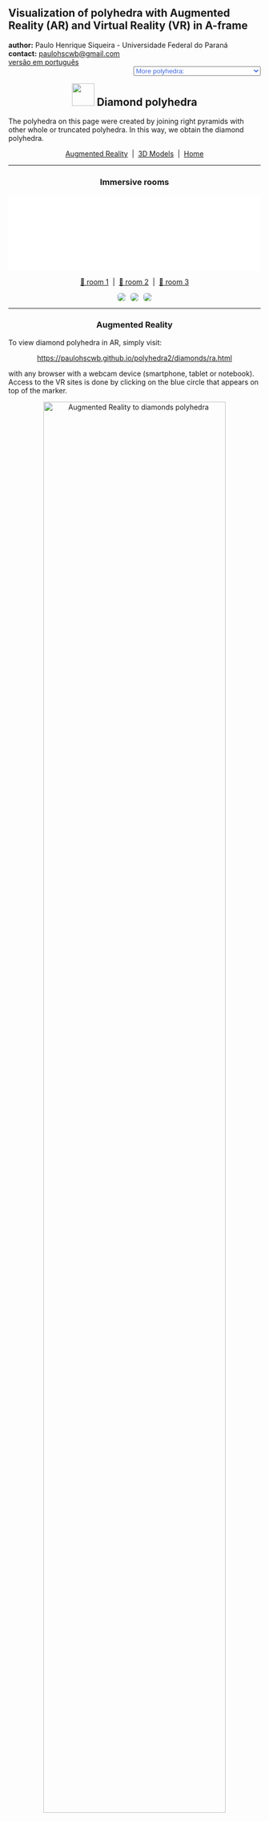 <link rel="stylesheet" href="../scripts/style.css">
<meta charset="utf-8">
<link rel="icon" type="image/png" href="vr/salas/imagens/icone.png">
<h2>Visualization of polyhedra with Augmented Reality (AR) and Virtual Reality (VR) in A-frame</h2>
 <b>author:</b> Paulo Henrique Siqueira - Universidade Federal do Paraná
 <br><b>contact:</b> <a href="#">paulohscwb@gmail.com</a>
 <br><a href="https://paulohscwb.github.io/polyhedra2/diamonds/pt-br/">versão em português</a>
 <form style="margin: 0 auto; float:right; text-align:right; width:100%; margin-bottom:15px;">
	<select id="url" onchange="urlHandler(this.value)" style="color:royalblue;">
		<option disabled selected value>More polyhedra:</option>
		<option value="../ArchimedeanCatalanHulls/">Archimedean and Catalan convex hulls</option>
		<option value="../fractalplatonic/">Platonic polyhedra fractals</option>
		<option value="../fractalnonconvex/">Non convex polyhedra fractals</option>
		<option value="../fractalarchimedean/">Archimedean polyhedra fractals</option>
		<option value="../chamfered/">Chamfered polyhedra</option>
		<option value="../propellor/">Propellor polyhedra</option>
		<option disabled value="../diamonds/">Diamond polyhedra</option>
		<option value="../biscribed/">Biscribed polyhedra</option>
	</select>
</form>
<script>
function urlHandler(value) {                               
    window.location.assign(`${value}`);
}
</script>

<p id="p1"></p>
  <h2 align="center"><img src="vr/salas/imagens/icone.png" style="margin-bottom:-10px" width="45"> Diamond polyhedra</h2>
The polyhedra on this page were created by joining right pyramids with other whole or truncated polyhedra. In this way, we obtain the diamond polyhedra.

 <p align="center"><a href="#ra">Augmented Reality</a><span>&nbsp;&nbsp;|&nbsp;&nbsp;</span><a href="#m3d">3D Models</a><span>&nbsp;&nbsp;|&nbsp;&nbsp;</span><a href="../">Home</a></p>
  <hr>
 <h3 align="center">Immersive rooms</h3>
<div class="embed-container"><iframe width="100%" src="sala1.htm" title="Sala Imersiva dos poliedros de diamante" frameborder="0" loading="lazy"></iframe></div>
  <p align="center"><a href="sala1.htm" target="_blank">&#x1f517; room 1</a><span>&nbsp;&nbsp;|&nbsp;&nbsp;</span><a href="sala2.htm" target="_blank">&#x1f517; room 2</a><span>&nbsp;&nbsp;|&nbsp;&nbsp;</span><a href="sala3.htm" target="_blank">&#x1f517; room 3</a></p>
  <p align="center"><img src="../../cotadas/videos/diamonds1.gif" style="max-width: 31.5%; border-radius:5px; margin-right:2%" loading="lazy"/><img src="../../cotadas/videos/diamonds2.gif" style="max-width: 31.5%; margin-right:2%; border-radius:5px" loading="lazy"/><img src="../../cotadas/videos/diamonds3.gif" style="max-width: 31.5%; border-radius:5px" loading="lazy"/></p> 
  <hr> 
  <h3 id="ra" align="center">Augmented Reality</h3>
  To view diamond polyhedra in AR, simply visit:
<p align="center"><a href="ra.html" class="raAR" target="_blank">https://paulohscwb.github.io/polyhedra2/diamonds/ra.html</a></p> 
with any browser with a webcam device (smartphone, tablet or notebook). 
<br>Access to the VR sites is done by clicking on the blue circle that appears on top of the marker.
<p align="center"><img style="border-radius:7px;" alt="Augmented Reality to diamonds polyhedra" src="ar/example.jpg" width="85%"></p>
<p align="center"><img src="ar/diamonds.gif" alt="Augmented Reality to diamonds polyhedra" style="max-width: 92%; border-radius:5px;" loading="lazy"/></p>
<hr>
<h3 id="m3d" align="center">3D models</h3>
<iframe width="560" height="315" style="max-width:100%" src="https://www.youtube.com/embed/videoseries?list=PLy0I_lGW8HxXKNmMlBA-gOp2-i93mQ4Vu" title="YouTube video player" frameborder="0" allow="accelerometer; autoplay; clipboard-write; encrypted-media; gyroscope; picture-in-picture; web-share" allowfullscreen></iframe>
<h4>1. Diamond triangular cupola</h4>
<a href="vr/TriangularCupola.htm" target="_blank" title="3D model" class="fotoA"><img src="ar/80A.png" class="foto" alt="Diamond Triangular Cupola"></a><img src="ar/80.png" class="qr">
 <br><br>When we construct a right pyramid with a hexagonal base, which has the base coincident with the hexagonal face of a Johnson triangular cupola, we obtain a diamond triangular cupola. 
 <br><br><b>Faces:</b> 10 triangles and 3 squares | <b>Edges:</b> 21 | <b>Vertices:</b> 10. <a href="https://polytope.miraheze.org/wiki/Triangular_cupola" target="_blank">More...</a>
 <br><a href="ra.html" class="raAR" title="Augmented reality" target="_blank"></a>
<hr>
<h4>2. Diamond square cupola</h4>
<a href="vr/SquareCupola.htm" target="_blank" title="3D model" class="fotoA"><img src="ar/81A.png" class="foto" alt="Diamond Square Cupola"></a><img src="ar/81.png" class="qr">
 <br><br>When we construct a right pyramid with a octagonal base, which has the base coincident with the octagonal face of a Johnson square cupola, we obtain a diamond square cupola.
 <br><br><b>Faces:</b> 12 triangles and 5 squares | <b>Edges:</b> 28 | <b>Vertices:</b> 13. <a href="https://polytope.miraheze.org/wiki/Square_cupola" target="_blank">More...</a>
 <br><a href="ra.html" class="raAR" title="Augmented reality" target="_blank"></a>
<hr>
<h4>3. Diamond pentagonal cupola</h4>
<a href="vr/PentagonalCupola.htm" target="_blank" title="3D model" class="fotoA"><img src="ar/82A.png" class="foto" alt="Diamond Pentagonal Cupola"></a><img src="ar/82.png" class="qr">
 <br><br>When we construct a right pyramid with a decagonal base, which has the base coincident with the decagonal face of a Johnson pentagonal cupola, we obtain a diamond pentagonal cupola.
 <br><br><b>Faces:</b> 15 triangles, 5 squares and 1 pentagon | <b>Edges:</b> 35 | <b>Vertices:</b> 16. <a href="https://polytope.miraheze.org/wiki/Pentagonal_cupola" target="_blank">More...</a>
 <br><a href="ra.html" class="raAR" title="Augmented reality" target="_blank"></a>
<hr>
<h4>4. Diamond pentagonal rotunda</h4>
<a href="vr/PentagonalRotunda.htm" target="_blank" title="3D model" class="fotoA"><img src="ar/83A.png" class="foto" alt="Diamond Pentagonal rotunda"></a><img src="ar/83.png" class="qr">
 <br><br>When we construct a right pyramid with a decagonal base, which has the base coincident with the decagonal face of a Johnson pentagonal rotunda, we obtain a diamond pentagonal rotunda.
 <br><br><b>Faces:</b> 20 triangles and 6 pentagons | <b>Edges:</b> 45 | <b>Vertices:</b> 21. <a href="https://polytope.miraheze.org/wiki/Pentagonal_rotunda" target="_blank">More...</a>
 <br><a href="ra.html" class="raAR" title="Augmented reality" target="_blank"></a>
<hr>
<h4>5. Diamond pentagonal dipyramid</h4>
<a href="vr/PentagonalDipyramid.htm" target="_blank" title="3D model" class="fotoA"><img src="ar/84A.png" class="foto" alt="Diamond Pentagonal dipyramid"></a><img src="ar/84.png" class="qr">
 <br><br>If we construct a dipyramid using two right pentagonal pyramids with different heights, we obtain a diamond pentagonal dipyramid.
 <br><br><b>Faces:</b> 10 triangles | <b>Edges:</b> 15 | <b>Vertices:</b> 7. <a href="https://polytope.miraheze.org/wiki/Pentagonal_tegum" target="_blank">More...</a>
 <br><a href="ra.html" class="raAR" title="Augmented reality" target="_blank"></a>
<hr>
<h4>6. Diamond hexagonal dipyramid</h4>
<a href="vr/HexagonalDipyramid.htm" target="_blank" title="3D model" class="fotoA"><img src="ar/85A.png" class="foto" alt="Diamond Hexagonal dipyramid"></a><img src="ar/85.png" class="qr">
 <br><br>If we construct a dipyramid using two right hexagonal pyramids with different heights, we obtain a diamond hexagonal dipyramid.
 <br><br><b>Faces:</b> 12 triangles | <b>Edges:</b> 18 | <b>Vertices:</b> 8. <a href="https://mathworld.wolfram.com/HexagonalDipyramid.html" target="_blank">More...</a>
 <br><a href="ra.html" class="raAR" title="Augmented reality" target="_blank"></a>
<hr>
<h4>7. Diamond heptagonal dipyramid</h4>
<a href="vr/HeptagonalDipyramid.htm" target="_blank" title="3D model" class="fotoA"><img src="ar/86A.png" class="foto" alt="Diamond Heptagonal dipyramid"></a><img src="ar/86.png" class="qr">
 <br><br>If we construct a dipyramid using two right heptagonal pyramids with different heights, we obtain a diamond heptagonal dipyramid. 
 <br><br><b>Faces:</b> 14 triangles | <b>Edges:</b> 21 | <b>Vertices:</b> 9. <a href="https://mathworld.wolfram.com/Dipyramid.html" target="_blank">More...</a>
 <br><a href="ra.html" class="raAR" title="Augmented reality" target="_blank"></a>
<hr>
<h4>8. Diamond octagonal dipyramid</h4>
<a href="vr/OctagonalDipyramid.htm" target="_blank" title="3D model" class="fotoA"><img src="ar/87A.png" class="foto" alt="Diamond Octagonal dipyramid"></a><img src="ar/87.png" class="qr">
 <br><br>If we construct a dipyramid using two right octagonal pyramids with different heights, we obtain a diamond octagonal dipyramid.  
 <br><br><b>Faces:</b> 16 triangles | <b>Edges:</b> 24 | <b>Vertices:</b> 10. <a href="https://mathworld.wolfram.com/Dipyramid.html" target="_blank">More...</a>
 <br><a href="ra.html" class="raAR" title="Augmented reality" target="_blank"></a>
<hr>
<h4>9. Diamond square antiprism</h4>
<a href="vr/SquareAntiprism.htm" target="_blank" title="3D model" class="fotoA"><img src="ar/88A.png" class="foto" alt="Diamond Square antiprism"></a><img src="ar/88.png" class="qr">
 <br><br>Consider a modified antiprism, with a square base reduced by a factor between 0.6 and 0.8. If we construct a right square pyramid with the base coinciding with the largest base of the antiprism, we obtain a diamond square antiprism. 
 <br><br><b>Faces:</b> 12 triangles and 1 square | <b>Edges:</b> 20 | <b>Vertices:</b> 9. <a href="https://mathworld.wolfram.com/Antiprism.html" target="_blank">More...</a>
 <br><a href="ra.html" class="raAR" title="Augmented reality" target="_blank"></a>
<hr>
<h4>10. Diamond pentagonal antiprism</h4>
<a href="vr/PentagonalAntiprism.htm" target="_blank" title="3D model" class="fotoA"><img src="ar/89A.png" class="foto" alt="Diamond Pentagonal antiprism"></a><img src="ar/89.png" class="qr">
 <br><br>Consider a modified antiprism, with a pentagonal base reduced by a factor between 0.6 and 0.8. If we construct a right pentagonal pyramid with the base coinciding with the largest base of the antiprism, we obtain a diamond pentagonal antiprism. 
 <br><br><b>Faces:</b> 15 triangles and 1 pentagon | <b>Edges:</b> 25 | <b>Vertices:</b> 11. <a href="https://mathworld.wolfram.com/Antiprism.html" target="_blank">More...</a>
 <br><a href="ra.html" class="raAR" title="Augmented reality" target="_blank"></a>
<hr>
<h4>11. Diamond hexagonal antiprism</h4>
<a href="vr/HexagonalAntiprism.htm" target="_blank" title="3D model" class="fotoA"><img src="ar/90A.png" class="foto" alt="Diamond Hexagonal antiprism"></a><img src="ar/90.png" class="qr">
 <br><br>Consider a modified antiprism, with a hexagonal base reduced by a factor between 0.6 and 0.8. If we construct a right hexagonal pyramid with the base coinciding with the largest base of the antiprism, we obtain a diamond hexagonal antiprism. 
 <br><br><b>Faces:</b> 18 triangles and 1 hexagon | <b>Edges:</b> 30 | <b>Vertices:</b> 13. <a href="https://mathworld.wolfram.com/Antiprism.html" target="_blank">More...</a>
 <br><a href="ra.html" class="raAR" title="Augmented reality" target="_blank"></a>
<hr>
<h4>12. Diamond heptagonal antiprism</h4>
<a href="vr/HeptagonalAntiprism.htm" target="_blank" title="3D model" class="fotoA"><img src="ar/91A.png" class="foto" alt="Diamond Heptagonal antiprism"></a><img src="ar/91.png" class="qr">
 <br><br>Consider a modified antiprism, with a heptagonal base reduced by a factor between 0.6 and 0.8. If we construct a right heptagonal pyramid with the base coinciding with the largest base of the antiprism, we obtain a diamond heptagonal antiprism. 
 <br><br><b>Faces:</b> 21 triangles and 1 heptagon | <b>Edges:</b> 35 | <b>Vertices:</b> 15. <a href="https://mathworld.wolfram.com/Antiprism.html" target="_blank">More...</a>
 <br><a href="ra.html" class="raAR" title="Augmented reality" target="_blank"></a>
<hr>
<h4>13. Diamond octagonal antiprism</h4>
<a href="vr/OctagonalAntiprism.htm" target="_blank" title="3D model" class="fotoA"><img src="ar/92A.png" class="foto" alt="Diamond Octagonal antiprism"></a><img src="ar/92.png" class="qr">
 <br><br>Consider a modified antiprism, with a octagonal base reduced by a factor between 0.6 and 0.8. If we construct a right octagonal pyramid with the base coinciding with the largest base of the antiprism, we obtain a diamond octagonal antiprism. 
 <br><br><b>Faces:</b> 24 triangles and 1 octagon | <b>Edges:</b> 40 | <b>Vertices:</b> 17. <a href="https://mathworld.wolfram.com/Antiprism.html" target="_blank">More...</a>
 <br><a href="ra.html" class="raAR" title="Augmented reality" target="_blank"></a>
<hr>
<h4>14. Diamond mirror square antiprism</h4>
<a href="vr/SquareAntiprism2.htm" target="_blank" title="3D model" class="fotoA"><img src="ar/93A.png" class="foto" alt="Diamond mirror square antiprism"></a><img src="ar/93.png" class="qr">
 <br><br>Consider a modified antiprism, with a square base reduced by a factor between 0.6 and 0.8. Find the reflection of the smaller base of the antiprism relative to the larger base. By joining the vertex of a right square pyramid with the vertices of the largest base and the reflected antiprism base, we find a diamond mirror square antiprism. 
 <br><br><b>Faces:</b> 20 triangles and 1 square | <b>Edges:</b> 32 | <b>Vertices:</b> 13. <a href="https://mathworld.wolfram.com/Antiprism.html" target="_blank">More...</a>
 <br><a href="ra.html" class="raAR" title="Augmented reality" target="_blank"></a>
<hr>
<h4>15. Diamond mirror pentagonal antiprism</h4>
<a href="vr/PentagonalAntiprism2.htm" target="_blank" title="3D model" class="fotoA"><img src="ar/94A.png" class="foto" alt="Diamond mirror pentagonal antiprism"></a><img src="ar/94.png" class="qr">
 <br><br>Consider a modified antiprism, with a pentagonal base reduced by a factor between 0.6 and 0.8. Find the reflection of the smaller base of the antiprism relative to the larger base. By joining the vertex of a right pentagonal pyramid with the vertices of the largest base and the reflected antiprism base, we find a diamond mirror pentagonal antiprism.
 <br><br><b>Faces:</b> 25 triangles and 1 pentagon | <b>Edges:</b> 40 | <b>Vertices:</b> 16. <a href="https://mathworld.wolfram.com/Antiprism.html" target="_blank">More...</a>
 <br><a href="ra.html" class="raAR" title="Augmented reality" target="_blank"></a>
<hr>
<h4>16. Diamond mirror hexagonal antiprism</h4>
<a href="vr/HexagonalAntiprism2.htm" target="_blank" title="3D model" class="fotoA"><img src="ar/95A.png" class="foto" alt="Diamond mirror hexagonal antiprism"></a><img src="ar/95.png" class="qr">
 <br><br>Consider a modified antiprism, with a hexagonal base reduced by a factor between 0.6 and 0.8. Find the reflection of the smaller base of the antiprism relative to the larger base. By joining the vertex of a right hexagonal pyramid with the vertices of the largest base and the reflected antiprism base, we find a diamond mirror hexagonal antiprism.
 <br><br><b>Faces:</b> 30 triangles and 1 hexagon | <b>Edges:</b> 48 | <b>Vertices:</b> 19. <a href="https://mathworld.wolfram.com/Antiprism.html" target="_blank">More...</a>
 <br><a href="ra.html" class="raAR" title="Augmented reality" target="_blank"></a>
<hr>
<h4>17. Diamond mirror heptagonal antiprism</h4>
<a href="vr/HeptagonalAntiprism2.htm" target="_blank" title="3D model" class="fotoA"><img src="ar/96A.png" class="foto" alt="Diamond mirror heptagonal antiprism"></a><img src="ar/96.png" class="qr">
 <br><br>Consider a modified antiprism, with a heptagonal base reduced by a factor between 0.6 and 0.8. Find the reflection of the smaller base of the antiprism relative to the larger base. By joining the vertex of a right heptagonal pyramid with the vertices of the largest base and the reflected antiprism base, we find a diamond mirror heptagonal antiprism.
 <br><br><b>Faces:</b> 35 triangles and 1 heptagon | <b>Edges:</b> 56 | <b>Vertices:</b> 22. <a href="https://mathworld.wolfram.com/Antiprism.html" target="_blank">More...</a>
 <br><a href="ra.html" class="raAR" title="Augmented reality" target="_blank"></a>
<hr>
<h4>18. Diamond mirror octagonal antiprism</h4>
<a href="vr/OctagonalAntiprism2.htm" target="_blank" title="3D model" class="fotoA"><img src="ar/97A.png" class="foto" alt="Diamond mirror octagonal antiprism"></a><img src="ar/97.png" class="qr">
 <br><br>Consider a modified antiprism, with a octagonal base reduced by a factor between 0.6 and 0.8. Find the reflection of the smaller base of the antiprism relative to the larger base. By joining the vertex of a right octagonal pyramid with the vertices of the largest base and the reflected antiprism base, we find a diamond mirror octagonal antiprism.
 <br><br><b>Faces:</b> 40 triangles and 1 octagon | <b>Edges:</b> 64 | <b>Vertices:</b> 25. <a href="https://mathworld.wolfram.com/Antiprism.html" target="_blank">More...</a>
 <br><a href="ra.html" class="raAR" title="Augmented reality" target="_blank"></a>
<hr>
<h4>19. Augmented tridiminished icosahedron</h4>
<a href="vr/AugmentedTridiminishedIcosahedron.htm" target="_blank" title="3D model" class="fotoA"><img src="ar/98A.png" class="foto" alt="Augmented tridiminished icosahedron"></a><img src="ar/98.png" class="qr">
 <br><br>Johnson's augmented tridiminished icosahedron can be considered a diamond polyhedron. It can be constructed by attaching a tetrahedron, seen as a triangular pyramid, to the triangular face of the tridiminished icosahedron which is connected only to the pentagons. It is the only Johnson solid that is constructed using decrease and increase, assuming that no decrease and increase cancel each other out.
 <br><br><b>Faces:</b> 7 triangles and 3 pentagons | <b>Edges:</b> 18 | <b>Vertices:</b> 10. <a href="https://polytope.miraheze.org/wiki/Augmented_tridiminished_icosahedron" target="_blank">More...</a>
 <br><a href="ra.html" class="raAR" title="Augmented reality" target="_blank"></a>
<hr>
<h4>20. Diamond augmented truncated tetrahedron</h4>
<a href="vr/AugmentedTruncatedTetrahedron.htm" target="_blank" title="3D model" class="fotoA"><img src="ar/99A.png" class="foto" alt="Diamond augmented truncated tetrahedron"></a><img src="ar/99.png" class="qr">
 <br><br>When we construct a right pyramid with a triangular base, which has a base coinciding with a triangular face opposite the triangular cupola, we obtain a diamond augmented truncated tetrahedron. 
 <br><br><b>Faces:</b> 10 triangles, 3 squares and 3 hexagons | <b>Edges:</b> 30 | <b>Vertices:</b> 16. <a href="https://polytope.miraheze.org/wiki/Augmented_truncated_tetrahedron" target="_blank">More...</a>
 <br><a href="ra.html" class="raAR" title="Augmented reality" target="_blank"></a>
<hr>
<h4>21. Diamond truncated snub square antiprism</h4>
<a href="vr/SnubSquareAntiprism.htm" target="_blank" title="3D model" class="fotoA"><img src="ar/100A.png" class="foto" alt="Diamond snub square antiprism"></a><img src="ar/100.png" class="qr">
 <br><br>When we construct a right pyramid with an octagonal base, joining the apex vertex of this pyramid with the 8 vertices of one of the symmetrical parts of a snub square antiprism, we obtain a diamond truncated snub square antiprism.
 <br><br><b>Faces:</b> 20 triangles and 1 square | <b>Edges:</b> 32 | <b>Vertices:</b> 13. <a href="https://polytope.miraheze.org/wiki/Snub_square_antiprism" target="_blank">More...</a>
 <br><a href="ra.html" class="raAR" title="Augmented reality" target="_blank"></a>
<hr>
<h4>22. Diamond triangular hebesphenorotunda</h4>
<a href="vr/TriangularHebesphenorotunda.htm" target="_blank" title="3D model" class="fotoA"><img src="ar/101A.png" class="foto" alt="Diamond triangular hebesphenorotunda"></a><img src="ar/101.png" class="qr">
 <br><br>When we construct a right pyramid with a hexagonal base, which has the base coinciding with the hexagonal face of a triangular hebesphenorotunda, we obtain a diamond triangular hebesphenorotunda.
 <br><br><b>Faces:</b> 19 triangles, 3 squares and 3 pentagons | <b>Edges:</b> 42 | <b>Vertices:</b> 19. <a href="https://polytope.miraheze.org/wiki/Triangular_hebesphenorotunda" target="_blank">More...</a>
 <br><a href="ra.html" class="raAR" title="Augmented reality" target="_blank"></a>
<hr>
<h4>23. Diamond truncated triangular hebesphenorotunda</h4>
<a href="vr/TriangularHebesphenorotunda1.htm" target="_blank" title="3D model" class="fotoA"><img src="ar/102A.png" class="foto" alt="Diamond truncated triangular hebesphenorotunda"></a><img src="ar/102.png" class="qr">
 <br><br>Consider a modified triangular hebesphenorotunda, disregarding the hexagonal face and all other faces that are joined with the hexagon vertices. The solid obtained by joining a right pyramid with an enneagonal base with the other faces of the modified triangular hebesphenorotunda is a diamond truncated triangular hebesphenorotunda.
 <br><br><b>Faces:</b> 13 triangles and 3 pentagons | <b>Edges:</b> 27 | <b>Vertices:</b> 13. <a href="https://polytope.miraheze.org/wiki/Triangular_hebesphenorotunda" target="_blank">More...</a>
 <br><a href="ra.html" class="raAR" title="Augmented reality" target="_blank"></a>
<hr>
<h4>24. Diamond truncated triangular hebesphenorotunda</h4>
<a href="vr/TriangularHebesphenorotunda2.htm" target="_blank" title="3D model" class="fotoA"><img src="ar/103A.png" class="foto" alt="Diamond truncated triangular hebesphenorotunda"></a><img src="ar/103.png" class="qr">
 <br><br>Consider a modified triangular hebesphenorotunda, disregarding the pentagonal faces and the triangular face that is joined only with the pentagons vertices. The solid obtained by joining a right pyramid with an enneagonal base with the other faces of the modified triangular hebesphenorotunda is a diamond truncated triangular hebesphenorotunda.
 <br><br><b>Faces:</b> 18 triangles, 3 squares and 1 hexagon | <b>Edges:</b> 36 | <b>Vertices:</b> 16. <a href="https://polytope.miraheze.org/wiki/Triangular_hebesphenorotunda" target="_blank">More...</a>
 <br><a href="ra.html" class="raAR" title="Augmented reality" target="_blank"></a>
<hr>
<h4>25. Diamond truncated dodecahedron</h4>
<a href="vr/Dodecahedron.htm" target="_blank" title="3D model" class="fotoA"><img src="ar/104A.png" class="foto" alt="Diamond truncated dodecahedron"></a><img src="ar/104.png" class="qr">
 <br><br>Consider a modified dodecahedron, disregarding one face and the 5 faces that are joined with this disregarded face. The solid obtained by joining a right decagonal pyramid with a the other faces of the modified dodecahedron is a diamond truncated dodecahedron.
 <br><br><b>Faces:</b> 10 triangles and 6 pentagons | <b>Edges:</b> 30 | <b>Vertices:</b> 16. <a href="https://mathworld.wolfram.com/Dodecahedron.html" target="_blank">More...</a>
 <br><a href="ra.html" class="raAR" title="Augmented reality" target="_blank"></a>
<hr>
<h4>26. Diamond truncated square pyramid</h4>
<a href="vr/Cube.htm" target="_blank" title="3D model" class="fotoA"><img src="ar/105A.png" class="foto" alt="Diamond truncated square pyramid"></a><img src="ar/105.png" class="qr">
 <br><br>When we construct a right square pyramid, which has the base coinciding with the base of a truncated square pyramid, we obtain a diamond truncated square pyramid.
 <br><br><b>Faces:</b> 4 triangles, 1 square and 4 trapezoids | <b>Edges:</b> 16 | <b>Vertices:</b> 9. <a href="https://mathworld.wolfram.com/PyramidalFrustum.html" target="_blank">More...</a>
 <br><a href="ra.html" class="raAR" title="Augmented reality" target="_blank"></a>
<hr>
<h4>27. Diamond truncated pentagonal pyramid</h4>
<a href="vr/PentagonalPrism.htm" target="_blank" title="3D model" class="fotoA"><img src="ar/106A.png" class="foto" alt="Diamond truncated pentagonal pyramid"></a><img src="ar/106.png" class="qr">
 <br><br>When we construct a right pentagonal pyramid, which has the base coinciding with the base of a truncated pentagonal pyramid, we obtain a diamond truncated pentagonal pyramid.
 <br><br><b>Faces:</b> 5 triangles, 1 pentagon and 5 trapezoids | <b>Edges:</b> 20 | <b>Vertices:</b> 11. <a href="https://mathworld.wolfram.com/PyramidalFrustum.html" target="_blank">More...</a>
 <br><a href="ra.html" class="raAR" title="Augmented reality" target="_blank"></a>
<hr>
<h4>28. Diamond truncated hexagonal pyramid</h4>
<a href="vr/HexagonalPrism.htm" target="_blank" title="3D model" class="fotoA"><img src="ar/107A.png" class="foto" alt="Diamond truncated hexagonal pyramid"></a><img src="ar/107.png" class="qr">
 <br><br>When we construct a right hexagonal pyramid, which has the base coinciding with the base of a truncated hexagonal pyramid, we obtain a diamond truncated hexagonal pyramid.
 <br><br><b>Faces:</b> 6 triangles, 1 hexagon and 6 trapezoids | <b>Edges:</b> 24 | <b>Vertices:</b> 13. <a href="https://mathworld.wolfram.com/PyramidalFrustum.html" target="_blank">More...</a>
 <br><a href="ra.html" class="raAR" title="Augmented reality" target="_blank"></a>
<hr>
<h4>29. Diamond truncated heptagonal pyramid</h4>
<a href="vr/HeptagonalPrism.htm" target="_blank" title="3D model" class="fotoA"><img src="ar/108A.png" class="foto" alt="Diamond truncated heptagonal pyramid"></a><img src="ar/108.png" class="qr">
 <br><br>When we construct a right heptagonal pyramid, which has the base coinciding with the base of a truncated heptagonal pyramid, we obtain a diamond truncated heptagonal pyramid.
 <br><br><b>Faces:</b> 7 triangles, 1 heptagon and 7 trapezoids | <b>Edges:</b> 28 | <b>Vertices:</b> 15. <a href="https://mathworld.wolfram.com/PyramidalFrustum.html" target="_blank">More...</a>
 <br><a href="ra.html" class="raAR" title="Augmented reality" target="_blank"></a>
<hr>
<h4>30. Diamond truncated octagonal pyramid</h4>
<a href="vr/OctagonalPrism.htm" target="_blank" title="3D model" class="fotoA"><img src="ar/109A.png" class="foto" alt="Diamond truncated octagonal pyramid"></a><img src="ar/109.png" class="qr">
 <br><br>When we construct a right octagonal pyramid, which has the base coinciding with the base of a truncated octagonal pyramid, we obtain a diamond truncated octagonal pyramid.
 <br><br><b>Faces:</b> 8 triangles, 1 octagon and 8 trapezoids | <b>Edges:</b> 32 | <b>Vertices:</b> 17. <a href="https://mathworld.wolfram.com/PyramidalFrustum.html" target="_blank">More...</a>
 <br><a href="ra.html" class="raAR" title="Augmented reality" target="_blank"></a>
<hr>
<h4>31. Diamond truncated disdyakis dodecahedron</h4>
<a href="vr/DisdyakisDodecahedron.htm" target="_blank" title="3D model" class="fotoA"><img src="ar/110A.png" class="foto" alt="Diamond truncated disdyakis dodecahedron"></a><img src="ar/110.png" class="qr">
 <br><br>When we construct a right octagonal pyramid, with its main vertex united with the truncated Catalan disdiakis dodecahedron vertices, we obtain a diamond truncated disdiakis dodecahedron.
 <br><br><b>Faces:</b> 32 triangles | <b>Edges:</b> 48 | <b>Vertices:</b> 18. <a href="https://mathworld.wolfram.com/DisdyakisDodecahedron.html" target="_blank">More...</a>
 <br><a href="ra.html" class="raAR" title="Augmented reality" target="_blank"></a>
<hr>
<h4>32. Diamond truncated triakis icosahedron</h4>
<a href="vr/TriakisIcosahedron.htm" target="_blank" title="3D model" class="fotoA"><img src="ar/111A.png" class="foto" alt="Diamond truncated triakis icosahedron"></a><img src="ar/111.png" class="qr">
 <br><br>When we construct a right decagonal pyramid, with its main vertex united with the truncated Catalan triakis icosahedron vertices, we obtain a diamond truncated triakis icosahedron.
 <br><br><b>Faces:</b> 30 triangles | <b>Edges:</b> 45 | <b>Vertices:</b> 17. <a href="https://mathworld.wolfram.com/DisdyakisDodecahedron.html" target="_blank">More...</a>
 <br><a href="ra.html" class="raAR" title="Augmented reality" target="_blank"></a>
<hr>
<h4>33. Diamond truncated pentakis dodecahedron</h4>
<a href="vr/PentakisDodecahedron.htm" target="_blank" title="3D model" class="fotoA"><img src="ar/112A.png" class="foto" alt="Diamond truncated pentakis dodecahedron"></a><img src="ar/112.png" class="qr">
 <br><br>When we construct a right decagonal pyramid, with its main vertex united with the truncated Catalan pentakis dodecahedron vertices, we obtain a diamond truncated pentakis dodecahedron.
 <br><br><b>Faces:</b> 30 triangles | <b>Edges:</b> 45 | <b>Vertices:</b> 17. <a href="https://mathworld.wolfram.com/DisdyakisDodecahedron.html" target="_blank">More...</a>
 <br><a href="ra.html" class="raAR" title="Augmented reality" target="_blank"></a>
<hr>
<h4>34. Diamond truncated pentagonal hexecontahedron</h4>
<a href="vr/PentagonalHexecontahedron.htm" target="_blank" title="3D model" class="fotoA"><img src="ar/113A.png" class="foto" alt="Diamond truncated pentagonal hexecontahedron"></a><img src="ar/113.png" class="qr">
 <br><br>When we construct a right pentadecagonal pyramid, with its main vertex united with the truncated Catalan pentagonal hexecontahedron vertices, we obtain a diamond truncated pentagonal hexecontahedron.
 <br><br><b>Faces:</b> 15 triangles and 15 pentagons | <b>Edges:</b> 60 | <b>Vertices:</b> 32. <a href="https://mathworld.wolfram.com/PentagonalHexecontahedron.html" target="_blank">More...</a>
 <br><a href="ra.html" class="raAR" title="Augmented reality" target="_blank"></a>
<p class="topop"><a href="#p1" class="topo">back to top</a></p>
<hr>

<br><a rel="license" href="http://creativecommons.org/licenses/by-nc-nd/4.0/"><img alt="Licença Creative Commons" style="border-width:0" src="https://i.creativecommons.org/l/by-nc-nd/4.0/88x31.png" loading="lazy"/></a><br /><span xmlns:dct="http://purl.org/dc/terms/" property="dct:title">Diamond polyhedra - Visualization of polyhedra with Augmented Reality and Virtual Reality</span> by <a xmlns:cc="http://creativecommons.org/ns#" href="https://paulohscwb.github.io/polyhedra2/diamonds/" property="cc:attributionName" rel="cc:attributionURL">Paulo Henrique Siqueira</a> is licensed with a license <a rel="license" href="http://creativecommons.org/licenses/by-nc-nd/4.0/">Creative Commons Attribution-NonCommercial-NoDerivatives 4.0 International</a>.

<h4>How to cite this work:</h4> 
<p>Siqueira, P.H., "Diamond polyhedra - Visualization of polyhedra with Augmented Reality and Virtual Reality". Available in: <https://paulohscwb.github.io/polyhedra2/diamonds/>, November 2023.</p>
<a target="_blank" href="https://doi.org/10.5281/zenodo.12572969"><img src="https://zenodo.org/badge/DOI/10.5281/zenodo.12572969.svg" alt="DOI"></a>
<br><br><b>References:</b>
<br>Weisstein, Eric W. "Archimedean Solid" From MathWorld-A Wolfram Web Resource. <a href="http://mathworld.wolfram.com/ArchimedeanSolid.html" target="_blank">http://mathworld.wolfram.com/ArchimedeanSolid.html</a>
<br>Weisstein, Eric W. "Platonic Solid" From MathWorld-A Wolfram Web Resource. <a href="http://mathworld.wolfram.com/PlatonicSolid.html" target="_blank">http://mathworld.wolfram.com/PlatonicSolid.html</a>
<br>Weisstein, Eric W. "Uniform Polyhedron." From MathWorld--A Wolfram Web Resource. <a href="https://mathworld.wolfram.com/UniformPolyhedron.html" target="_blank">https://mathworld.wolfram.com/UniformPolyhedron.html</a>
<br>Weisstein, Eric W. "Johnson Solid" From MathWorld-A Wolfram Web Resource. <a href="https://mathworld.wolfram.com/JohnsonSolid.html" target="_blank">https://mathworld.wolfram.com/JohnsonSolid.html</a>
<br>Wikipedia <a href="https://en.wikipedia.org/wiki/Archimedean_solid" target="_blank">https://en.wikipedia.org/wiki/Archimedean_solid</a>
<br>Wikipedia <a href="https://en.wikipedia.org/wiki/en.wikipedia.org/wiki/Platonic_solid" target="_blank">https://en.wikipedia.org/wiki/Platonic_solid</a>
<br>McCooey, David I. "Visual Polyhedra". <a href="http://dmccooey.com/polyhedra/" target="_blank">http://dmccooey.com/polyhedra/</a>

